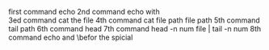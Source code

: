 first command echo
2nd command echo with \
3ed command cat the file
4th command cat file path file path
5th command tail path
6th command head
 7th command head -n num file | tail -n num
8th command echo and \befor the spicial
